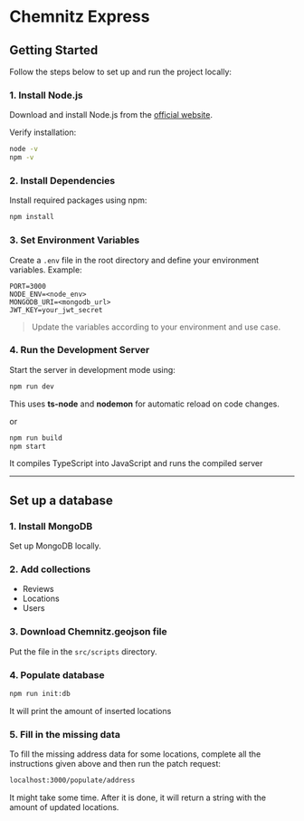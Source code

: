 # Chemnitz Express

## Getting Started

Follow the steps below to set up and run the project locally:

### 1. Install Node.js

Download and install Node.js from the [official website](https://nodejs.org/).

Verify installation:

```bash
node -v
npm -v
````

### 2. Install Dependencies

Install required packages using npm:

```bash
npm install
```

### 3. Set Environment Variables

Create a `.env` file in the root directory and define your environment variables. Example:

```env
PORT=3000
NODE_ENV=<node_env>
MONGODB_URI=<mongodb_url>
JWT_KEY=your_jwt_secret
```

> Update the variables according to your environment and use case.

### 4. Run the Development Server

Start the server in development mode using:

```bash
npm run dev
```
This uses **ts-node** and **nodemon** for automatic reload on code changes.

or
```bash
npm run build
npm start
```
It compiles TypeScript into JavaScript and runs the compiled server

---

## Set up a database

### 1. Install MongoDB 
Set up MongoDB locally.

### 2. Add collections
- Reviews
- Locations
- Users

### 3. Download Chemnitz.geojson file

Put the file in the `src/scripts` directory.

### 4. Populate database
```bash
npm run init:db 
```
It will print the amount of inserted locations

### 5. Fill in the missing data
To fill the missing address data for some locations, complete all the instructions given above and 
then run the patch request:
```bash
localhost:3000/populate/address
```
It might take some time. After it is done, it will return a string with the amount of updated locations.

